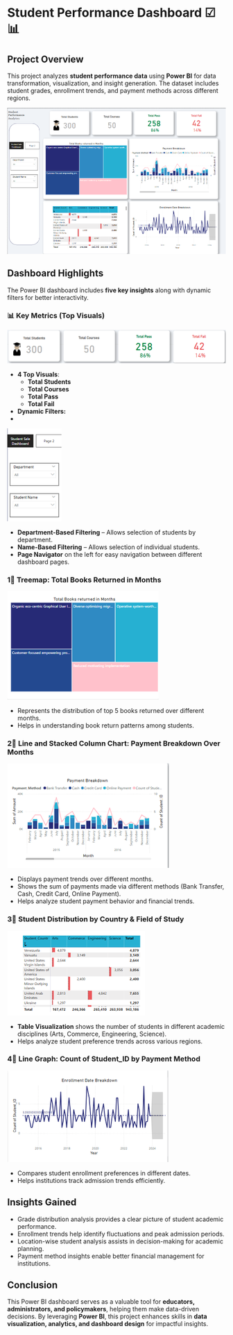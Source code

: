 # Student Performance Dashboard ☑📊

## Project Overview

This project analyzes **student performance data** using **Power BI** for data transformation, visualization, and insight generation. The dataset includes student grades, enrollment trends, and payment methods across different regions.

![image alt](https://github.com/bbudha77/Student-Dashboard-2/blob/7e3c195dd196a83cae083ac4042ce1ff63286564/Screenshot%202025-03-16%20115844.png)

## Dashboard Highlights

The Power BI dashboard includes **five key insights** along with dynamic filters for better interactivity.

### 📊 Key Metrics (Top Visuals)

![image alt](https://github.com/bbudha77/Student-Dashboard-2/blob/adc1585f05838e32aba7137a0c8b7bb66cdbca86/Screenshot%202025-03-16%20120025.png)

- **4 Top Visuals**: 
  - **Total Students**
  - **Total Courses**
  - **Total Pass**
  - **Total Fail**
- **Dynamic Filters:**
- 
 ![image alt](https://github.com/bbudha77/Student-Dashboard-2/blob/520b0b54f87fd0b7fdb480c0bb592438449e6ffe/Screenshot%202025-03-16%20120016.png)
  - **Department-Based Filtering** – Allows selection of students by department.
  - **Name-Based Filtering** – Allows selection of individual students.
- **Page Navigator** on the left for easy navigation between different dashboard pages.

### 1⃣ Treemap: Total Books Returned in Months

![image alt](https://github.com/bbudha77/Student-Dashboard-2/blob/9f647c0dabb6a3d6372972d12b61502fb8c696da/Screenshot%202025-03-16%20120057.png)

- Represents the distribution of top 5 books returned over different months.
- Helps in understanding book return patterns among students.

### 2⃣ Line and Stacked Column Chart: Payment Breakdown Over Months

![image alt](https://github.com/bbudha77/Student-Dashboard-2/blob/2d60d24462382196c05eaf219403a1ffd56e2d49/Screenshot%202025-03-16%20120045.png)
- Displays payment trends over different months.
- Shows the sum of payments made via different methods (Bank Transfer, Cash, Credit Card, Online Payment).
- Helps analyze student payment behavior and financial trends.

### 3⃣ Student Distribution by Country & Field of Study

![image alt](https://github.com/bbudha77/Student-Dashboard-2/blob/0c9dc81573280b149d320b8d4b44833ae2e743ae/Screenshot%202025-03-16%20120114.png)

- **Table Visualization** shows the number of students in different academic disciplines (Arts, Commerce, Engineering, Science).
- Helps analyze student preference trends across various regions.

### 4⃣ Line Graph: Count of Student_ID by Payment Method

![image alt](https://github.com/bbudha77/Student-Dashboard-2/blob/9d67927be0c2bd2e7399bf2d34b2752c66ae5c4d/Screenshot%202025-03-16%20120036.png)

- Compares student enrollment  preferences in different dates.
- Helps institutions track admission trends efficiently.


## Insights Gained

- Grade distribution analysis provides a clear picture of student academic performance.
- Enrollment trends help identify fluctuations and peak admission periods.
- Location-wise student analysis assists in decision-making for academic planning.
- Payment method insights enable better financial management for institutions.

## Conclusion

This Power BI dashboard serves as a valuable tool for **educators, administrators, and policymakers**, helping them make data-driven decisions. By leveraging **Power BI**, this project enhances skills in **data visualization, analytics, and dashboard design** for impactful insights.

